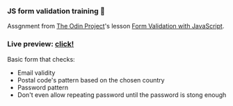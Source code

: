 ### JS form validation training 📝

Assgnment from [The Odin Project](https://www.theodinproject.com)'s lesson [Form Validation with JavaScript](https://www.theodinproject.com/lessons/node-path-javascript-form-validation-with-javascript).

### Live preview: [click!](https://bartek8b.github.io/zzz-JS-form-validation-training/)

Basic form that checks:
- Email validity
- Postal code's pattern based on the chosen country
- Password pattern
- Don't even allow repeating password until the password is stong enough